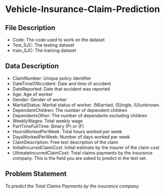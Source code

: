# Vehicle-Insurance-Claim-Prediction

## File Description 

* Code: The code used to work on the dataset
* Test_SJC: The testing dataset
* train_SJC: The training dataset

## Data Description 

* ClaimNumber: Unique policy identifier
* DateTimeOfAccident: Date and time of accident
* DateReported: Date that accident was reported
* Age: Age of worker
* Gender: Gender of worker
* MaritalStatus: Martial status of worker. (M)arried, (S)ingle, (U)unknown.
* DependentChildren: The number of dependent children
* DependentsOther: The number of dependants excluding children
* WeeklyWages: Total weekly wage
* PartTimeFullTime: Binary (P) or (F)
* HoursWorkedPerWeek: Total hours worked per week
* DaysWorkedPerWeek: Number of days worked per week
* ClaimDescription: Free text description of the claim
* InitialIncurredClaimCost: Initial estimate by the insurer of the claim cost
* UltimateIncurredClaimCost: Total claims payments by the insurance company. This is the field you are asked to predict in the test set.

## Problem Statement 

_To predict the Total Claims Payments by the insurance company._



























